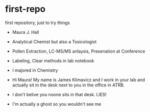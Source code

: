 # first-repo
first repository, just to try things

- Maura J. Hall
- Analytical Chemist but also a Toxicologist
- Pollen Extraction, LC-MS/MS anlaysis, Presenation at Conference
- Labeling, Clear methods in lab notebook
- I majored in Chemistry 


- Hi Maura! My name is James Klimavicz and I work in your lab and actually sit in the desk next to you in the office in ATRB.
- I don't belive you noone sits in that desk. LIES!
- I'm actually a ghost so you wouldn't see me
